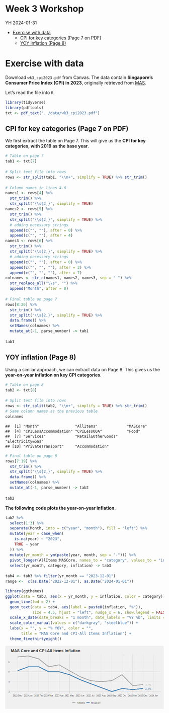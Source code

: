 Week 3 Workshop
================
YH
2024-01-31

- [Exercise with data](#exercise-with-data)
  - [CPI for key categories (Page 7 on
    PDF)](#cpi-for-key-categories-page-7-on-pdf)
  - [YOY inflation (Page 8)](#yoy-inflation-page-8)

# Exercise with data

Download `wk3_cpi2023.pdf` from Canvas. The data contain **Singapore’s
Consumer Price Index (CPI) in 2023**, originally retrieved from
[MAS](https://www.mas.gov.sg/monetary-policy/consumer-price-developments).

Let’s read the file into `R`.

``` r
library(tidyverse)
library(pdftools)
txt <- pdf_text("../data/wk3_cpi2023.pdf")
```

## CPI for key categories (Page 7 on PDF)

We first extract the table on Page 7. This will give us the **CPI for
key categories, with 2019 as the base year**.

``` r
# Table on page 7
tab1 <- txt[7]

# Split text file into rows
rows <- str_split(tab1, "\\n+", simplify = TRUE) %>% str_trim()
  
# Column names in lines 4-6
names1 <- rows[4] %>%
  str_trim() %>%
  str_split("\\s{2,}", simplify = TRUE)
names2 <- rows[5] %>%
  str_trim() %>%
  str_split("\\s{2,}", simplify = TRUE) %>%
  # adding necessary strings
  append(c("", ""), after = 0) %>%
  append(c("", ""), after = 4)
names3 <- rows[6] %>%
  str_trim() %>%
  str_split("\\s{2,}", simplify = TRUE) %>%
  # adding necessary strings
  append(c("", ""), after = 0) %>%
  append(c("", "", ""), after = 3) %>%
  append(c("", "", ""), after = 7)
colnames <- str_c(names1, names2, names3, sep = " ") %>% 
  str_replace_all("\\s", "") %>%
  append("Month", after = 0)

# Final table on page 7
rows[8:20] %>%
  str_trim() %>%
  str_split("\\s{2,}", simplify = TRUE) %>%
  data.frame() %>%
  setNames(colnames) %>%
  mutate_at(-1, parse_number) -> tab1

tab1
```

<div data-pagedtable="false">

<script data-pagedtable-source type="application/json">
{"columns":[{"label":["Month"],"name":[1],"type":["chr"],"align":["left"]},{"label":["AllItems"],"name":[2],"type":["dbl"],"align":["right"]},{"label":["MASCore"],"name":[3],"type":["dbl"],"align":["right"]},{"label":["CPILessAccommodation"],"name":[4],"type":["dbl"],"align":["right"]},{"label":["CPILessOOA"],"name":[5],"type":["dbl"],"align":["right"]},{"label":["Food"],"name":[6],"type":["dbl"],"align":["right"]},{"label":["Services"],"name":[7],"type":["dbl"],"align":["right"]},{"label":["Retail&OtherGoods"],"name":[8],"type":["dbl"],"align":["right"]},{"label":["Electricity&Gas"],"name":[9],"type":["dbl"],"align":["right"]},{"label":["PrivateTransport"],"name":[10],"type":["dbl"],"align":["right"]},{"label":["Accommodation"],"name":[11],"type":["dbl"],"align":["right"]}],"data":[{"1":"2022 Dec","2":"111.186","3":"107.316","4":"111.790","5":"111.609","6":"112.182","7":"106.111","8":"100.103","9":"115.666","10":"135.911","11":"109.040"},{"1":"2023 Jan","2":"111.397","3":"108.195","4":"112.313","5":"111.733","6":"113.743","7":"106.669","8":"100.861","9":"115.037","10":"134.513","11":"108.142"},{"1":"Feb","2":"112.019","3":"108.173","4":"112.622","5":"112.444","6":"113.818","7":"106.270","8":"101.676","9":"115.321","10":"136.608","11":"109.876"},{"1":"Mar","2":"112.583","3":"108.441","4":"113.233","5":"113.035","6":"114.243","7":"106.424","8":"101.858","9":"116.237","10":"139.066","11":"110.274"},{"1":"Apr","2":"112.669","3":"108.856","4":"114.019","5":"113.058","6":"114.636","7":"107.085","8":"102.214","9":"113.105","10":"141.854","11":"107.873"},{"1":"May","2":"113.034","3":"108.957","4":"113.615","5":"113.422","6":"115.061","7":"107.072","8":"101.918","9":"113.890","10":"138.723","11":"110.971"},{"1":"Jun","2":"113.576","3":"109.163","4":"114.219","5":"114.002","6":"115.101","7":"107.513","8":"101.811","9":"113.784","10":"141.475","11":"111.293"},{"1":"Jul","2":"113.309","3":"109.383","4":"114.202","5":"113.562","6":"115.293","7":"107.744","8":"101.976","9":"114.498","10":"140.174","11":"110.139"},{"1":"Aug","2":"114.303","3":"109.465","4":"114.845","5":"114.685","6":"115.479","7":"107.829","8":"101.874","9":"114.415","10":"143.849","11":"112.378"},{"1":"Sep","2":"114.880","3":"109.602","4":"115.495","5":"115.312","6":"115.649","7":"108.146","8":"101.423","9":"114.664","10":"147.267","11":"112.694"},{"1":"Oct","2":"115.111","3":"110.033","4":"116.226","5":"115.521","6":"115.855","7":"108.610","8":"101.832","9":"117.147","10":"149.612","11":"111.151"},{"1":"Nov","2":"114.910","3":"110.154","4":"115.369","5":"115.223","6":"116.248","7":"108.809","8":"101.242","9":"117.157","10":"143.478","11":"113.281"},{"1":"Dec","2":"115.343","3":"110.866","4":"115.844","5":"115.684","6":"116.340","7":"110.241","8":"101.191","9":"117.168","10":"142.681","11":"113.562"}],"options":{"columns":{"min":{},"max":[10]},"rows":{"min":[10],"max":[10]},"pages":{}}}
  </script>

</div>

## YOY inflation (Page 8)

Using a similar approach, we can extract data on Page 8. This gives us
the **year-on-year inflation on key CPI categories**.

``` r
# Table on page 8
tab2 <- txt[8]

# Split text file into rows
rows <- str_split(tab2, "\\n+", simplify = TRUE) %>% str_trim()
# Same column names as the previous table
colnames
```

    ##  [1] "Month"                "AllItems"             "MASCore"             
    ##  [4] "CPILessAccommodation" "CPILessOOA"           "Food"                
    ##  [7] "Services"             "Retail&OtherGoods"    "Electricity&Gas"     
    ## [10] "PrivateTransport"     "Accommodation"

``` r
# Final table on page 8
rows[7:19] %>%
  str_trim() %>%
  str_split("\\s{2,}", simplify = TRUE) %>%
  data.frame() %>%
  setNames(colnames) %>%
  mutate_at(-1, parse_number) -> tab2

tab2
```

<div data-pagedtable="false">

<script data-pagedtable-source type="application/json">
{"columns":[{"label":["Month"],"name":[1],"type":["chr"],"align":["left"]},{"label":["AllItems"],"name":[2],"type":["dbl"],"align":["right"]},{"label":["MASCore"],"name":[3],"type":["dbl"],"align":["right"]},{"label":["CPILessAccommodation"],"name":[4],"type":["dbl"],"align":["right"]},{"label":["CPILessOOA"],"name":[5],"type":["dbl"],"align":["right"]},{"label":["Food"],"name":[6],"type":["dbl"],"align":["right"]},{"label":["Services"],"name":[7],"type":["dbl"],"align":["right"]},{"label":["Retail&OtherGoods"],"name":[8],"type":["dbl"],"align":["right"]},{"label":["Electricity&Gas"],"name":[9],"type":["dbl"],"align":["right"]},{"label":["PrivateTransport"],"name":[10],"type":["dbl"],"align":["right"]},{"label":["Accommodation"],"name":[11],"type":["dbl"],"align":["right"]}],"data":[{"1":"2022 Dec","2":"6.5","3":"5.1","4":"6.9","5":"6.7","6":"7.5","7":"3.7","8":"2.8","9":"16.5","10":"15.5","11":"4.7"},{"1":"2023 Jan","2":"6.6","3":"5.5","4":"7.1","5":"6.9","6":"8.1","7":"4.2","8":"3.3","9":"11.5","10":"14.3","11":"5.0"},{"1":"Feb","2":"6.3","3":"5.5","4":"6.7","5":"6.5","6":"8.1","7":"3.9","8":"3.8","9":"12.1","10":"12.1","11":"4.9"},{"1":"Mar","2":"5.5","3":"5.0","4":"5.7","5":"5.6","6":"7.7","7":"3.4","8":"3.3","9":"12.2","10":"8.6","11":"4.8"},{"1":"Apr","2":"5.7","3":"5.0","4":"6.0","5":"5.9","6":"7.1","7":"4.3","8":"2.9","9":"2.7","10":"10.4","11":"4.9"},{"1":"May","2":"5.1","3":"4.7","4":"5.2","5":"5.1","6":"6.8","7":"3.9","8":"2.8","9":"3.3","10":"7.2","11":"4.7"},{"1":"Jun","2":"4.5","3":"4.2","4":"4.5","5":"4.5","6":"5.9","7":"3.6","8":"2.7","9":"3.1","10":"5.8","11":"4.5"},{"1":"Jul","2":"4.1","3":"3.8","4":"4.0","5":"4.0","6":"5.3","7":"3.6","8":"2.6","9":"-1.6","10":"4.8","11":"4.6"},{"1":"Aug","2":"4.0","3":"3.4","4":"3.9","5":"3.9","6":"4.8","7":"3.1","8":"2.0","9":"-1.4","10":"6.3","11":"4.4"},{"1":"Sep","2":"4.1","3":"3.0","4":"4.1","5":"4.1","6":"4.3","7":"3.1","8":"0.9","9":"-1.4","10":"8.5","11":"4.3"},{"1":"Oct","2":"4.7","3":"3.3","4":"4.9","5":"4.9","6":"4.1","7":"3.4","8":"1.6","9":"1.8","10":"11.7","11":"4.2"},{"1":"Nov","2":"3.6","3":"3.2","4":"3.4","5":"3.4","6":"4.0","7":"3.5","8":"1.0","9":"1.5","10":"4.2","11":"4.1"},{"1":"Dec","2":"3.7","3":"3.3","4":"3.6","5":"3.7","6":"3.7","7":"3.9","8":"1.1","9":"1.3","10":"5.0","11":"4.1"}],"options":{"columns":{"min":{},"max":[10]},"rows":{"min":[10],"max":[10]},"pages":{}}}
  </script>

</div>

**The following code plots the year-on-year inflation.**

``` r
tab2 %>%
  select(1:3) %>%
  separate(Month, into = c("year", "month"), fill = "left") %>%
  mutate(year = case_when(
    is.na(year) ~ "2023",
    TRUE ~ year
  )) %>%
  mutate(yr_month = ym(paste(year, month, sep = "-"))) %>%
  pivot_longer(AllItems:MASCore, names_to = "category", values_to = "inflation") %>%
  select(yr_month, category, inflation) -> tab3

tab4 <- tab3 %>% filter(yr_month == "2023-12-01")
range <-  c(as.Date("2022-12-01"), as.Date("2024-01-01"))
```

``` r
library(ggthemes)
ggplot(data = tab3, aes(x = yr_month, y = inflation, color = category)) +
  geom_line(lwd = 2) +
  geom_text(data = tab4, aes(label = paste0(inflation, "%")), 
            size = 4.5, hjust = "left", nudge_x = 6, show.legend = FALSE) +
  scale_x_date(date_breaks = "1 month", date_labels = "%Y %b", limits = range) +
  scale_color_manual(values = c("darkgray", "steelblue")) +
  labs(x = "", y = "% YOY", color = "", 
       title = "MAS Core and CPI-All Items Inflation") +
  theme_fivethirtyeight()
```

![](03-workshop_files/figure-gfm/unnamed-chunk-5-1.png)<!-- -->
